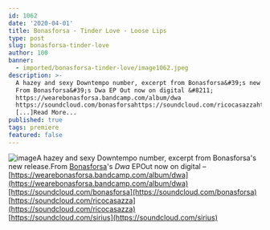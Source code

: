 ```yaml
---
id: 1062
date: '2020-04-01'
title: Bonasforsa - Tinder Love - Loose Lips
type: post
slug: bonasforsa-tinder-love
author: 100
banner:
  - imported/bonasforsa-tinder-love/image1062.jpeg
description: >-
  A hazey and sexy Downtempo number, excerpt from Bonasforsa&#39;s new release.
  From Bonasforsa&#39;s Dwa EP Out now on digital &#8211;
  https://wearebonasforsa.bandcamp.com/album/dwa
  https://soundcloud.com/bonasforsahttps://soundcloud.com/ricocasazzahttps://soundcloud.com/sirius
  [...]Read More...
published: true
tags: premiere
featured: false
---
```

![image](../imported/bonasforsa-tinder-love/image1062.jpeg)A hazey and sexy Downtempo number, excerpt from Bonasforsa's new release.From [Bonasforsa](https://bonasforsa.bandcamp.com/)'s _Dwa_ EPOut now on digital – [](https://wearebonasforsa.bandcamp.com/album/dwa)[https://wearebonasforsa.bandcamp.com/album/dwa](https://wearebonasforsa.bandcamp.com/album/dwa)[https://soundcloud.com/bonasforsa](https://soundcloud.com/bonasforsa)  
[](https://soundcloud.com/ricocasazza)[https://soundcloud.com/ricocasazza](https://soundcloud.com/ricocasazza)  
[](https://soundcloud.com/sirius)[https://soundcloud.com/sirius](https://soundcloud.com/sirius)